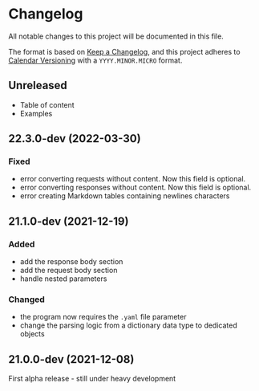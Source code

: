 # Changelog

All notable changes to this project will be documented in this file.

The format is based on [Keep a Changelog](https://keepachangelog.com/en/1.0.0/), and this project adheres
to [Calendar Versioning](https://calver.org/) with a `YYYY.MINOR.MICRO` format.

## Unreleased

- Table of content
- Examples

## 22.3.0-dev (2022-03-30)

### Fixed

- error converting requests without content. Now this field is optional.
- error converting responses without content. Now this field is optional.
- error creating Markdown tables containing newlines characters

## 21.1.0-dev (2021-12-19)

### Added

- add the response body section
- add the request body section
- handle nested parameters

### Changed

- the program now requires the `.yaml` file parameter
- change the parsing logic from a dictionary data type to dedicated objects


## 21.0.0-dev (2021-12-08)
First alpha release - still under heavy development
